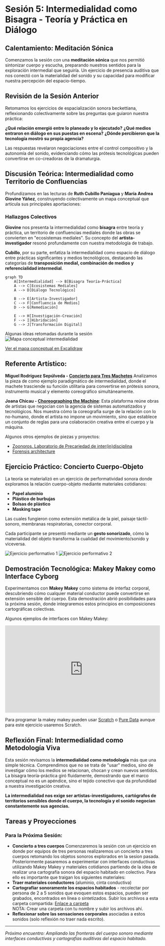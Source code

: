# Sesión 5: Intermedialidad como Bisagra - Teoría y Práctica en Diálogo

## Calentamiento: Meditación Sónica

Comenzamos la sesión con una **meditación sónica** que nos permitió sintonizar cuerpo y escucha, preparando nuestros sentidos para la exploración intermedial que seguiría. Un ejercicio de presencia auditiva que nos conectó con la materialidad del sonido y su capacidad para modificar nuestra percepción del espacio-tiempo.

## Revisión de la Sesión Anterior

Retomamos los ejercicios de espacialización sonora beckettiana, reflexionando colectivamente sobre las preguntas que guiaron nuestra práctica:

**¿Qué relación emergió entre lo planeado y lo ejecutado?** 
**¿Qué medios entraron en diálogo en sus puestas en escena?**
**¿Dónde percibieron que la tecnología mostró su propia agencia?**

Las respuestas revelaron negociaciones entre el control compositivo y la autonomía del sonido, evidenciando cómo las prótesis tecnológicas pueden convertirse en co-creadoras de la dramaturgia.

## Discusión Teórica: Intermedialidad como Territorio de Confluencias

Profundizamos en las lecturas de **Ruth Cubillo Paniagua** y **María Andrea Giovine Yáñez**, construyendo colectivamente un mapa conceptual que articula sus principales aportaciones:

### Hallazgos Colectivos

**Giovine** nos presenta la intermedialidad como **bisagra** entre teoría y práctica, un territorio de confluencias mediales donde las obras se convierten en "ecosistemas mediales". Su concepto del **artista-investigador** resonó profundamente con nuestra metodología de trabajo.

**Cubillo**, por su parte, enfatiza la intermedialidad como espacio de diálogo entre prácticas significantes y medios tecnológicos, destacando las categorías de **transposición medial, combinación de medios y referencialidad intermedial**.

```mermaid
graph TD
    A[Intermedialidad] --> B[Bisagra Teoría-Práctica]
    A --> C[Ecosistemas Mediales]
    A --> D[Diálogo Tecnológico]
    
    B --> E[Artista-Investigador]
    C --> F[Confluencia de Medios]
    D --> G[Remediación]
    
    E --> H[Investigación-Creación]
    F --> I[Hibridación]
    G --> J[Transformación Digital]
```

Algunas ideas retomadas durante la sesión
![Mapa conceptual intermedialidad](../assets/img/mapa.png)

[Ver el mapa conceptual en Excalidraw](https://excalidraw.com/#json=XF9m-NluWiTXCU6bUt-J-,lp_AvaFyfoYVS2-PcS8Ujw)

## Referente Artístico: 

**Miguel Rodríguez Sepúlveda - [Concierto para Tres Machetes](https://www.miguelrodriguezsepulveda.com/concierto-para-tres-machetes)** 
Analizamos la pieza de como ejemplo paradigmático de intermedialidad, donde el machete trasciende su función utilitaria para convertirse en prótesis sonora, instrumento musical y elemento coreográfico simultáneamente.

**Joana Chicau - [Choreographing the Machine](https://re-coding.technology/choreographing-you/)**: Esta plataforma reúne obras de artistas que negocian con la agencia de sistemas automatizados y tecnológicos. Nos muestra cómo la coreografía surge de la relación con lo no-humano, donde el artista no impone un movimiento, sino que establece un conjunto de reglas para una colaboración creativa entre el cuerpo y la máquina.

Algunos otros ejemplos de piezas y proyectos: 
- [Zoonoros. Laboratorio de Precariedad de inter(in)disciplina](https://www.zoonoros.com/)
- [Forensis architecture](https://muac.unam.mx/exposicion/forensic-architecture)

## Ejercicio Práctico: Concierto Cuerpo-Objeto

La teoría se materializó en un ejercicio de performatividad sonora donde exploramos la relación cuerpo-objeto mediante materiales cotidianos:

- **Papel aluminio** 
- **Plástico de burbujas** 
- **Bolsas de plástico** 
- **Masking tape** 

Las cuales fungieron como extensión metálica de la piel, paisaje táctil-sonoro, membranas respiratorias, conector corporal.

Cada participante se presentó mediante un **gesto sonorizado**,  cómo la materialidad del objeto transforma la cualidad del movimiento/sonido y viceversa.


![Ejercicio performativo 1](../assets/fotos/sesion5/foto01.jpg)
![Ejercicio performativo 2](../assets/fotos/sesion5/foto02.jpg)

## Demostración Tecnológica: Makey Makey como Interface Cyborg

Experimentamos con **Makey Makey** como sistema de interfaz corporal, descubriendo cómo cualquier material conductor puede convertirse en extensión sensible del cuerpo. Esta demostración abrió posibilidades para la próxima sesión, donde integraremos estos principios en composiciones cartográficas colectivas.

Algunos ejemplos de interfaces con Makey Makey: 

<div style="padding:56.25% 0 0 0;position:relative;"><iframe src="https://player.vimeo.com/video/279920496?badge=0&amp;autopause=0&amp;player_id=0&amp;app_id=58479" frameborder="0" allow="autoplay; fullscreen; picture-in-picture; clipboard-write; encrypted-media; web-share" referrerpolicy="strict-origin-when-cross-origin" style="position:absolute;top:0;left:0;width:100%;height:100%;" title="MaKey MaKey - An Invention Kit for Everyone"></iframe></div><script src="https://player.vimeo.com/api/player.js"></script>

Para programar la makey makey pueden usar [Scratch](https://scratch.mit.edu/projects/editor/?tutorial=getStarted) o [Pure Data](https://puredata.info/) aunque para este ejercicio usaremos Scratch.

## Reflexión Final: Intermedialidad como Metodología Viva

Esta sesión revisamos la **intermedialidad como metodología** más que una simple técnica. Comprendimos que no se trata de "usar" medios, sino de investigar cómo los medios se relacionan, chocan y crean nuevos sentidos. La bisagra teoría-práctica giró fluidamente, demostrando que el marco conceptual no es un apéndice, sino el tejido conectivo que da profundidad a nuestra investigación creativa.

**La intermedialidad nos exige ser artistas-investigadores, cartógrafos de territorios sensibles donde el cuerpo, la tecnología y el sonido negocian constantemente sus agencias.**

## Tareas y Proyecciones

### Para la Próxima Sesión:
- **Concierto a tres cuerpos** Comenzaremos la sesión con un ejercicio en donde por equipos de tres personas realizaremos un concierto a tres cuerpos retomando los objetos sonoros explorados en la sesion pasada.   
Posteriormente pasaremos a experimentar con interfaces conductivas utilizando Makey Makey y materiales cotidianos partiendo de la idea de realizar una cartografía sonora del espacio habitado en colectivo.   Para ello es importante que traigan los siguientes materiales:   
- **Traer materiales conductores** (aluminio, cinta conductiva)
- **Cartografiar sonoramente los espacios habitados** - recolectar por persona de 2 a 5 sonidos que evoquen estos espacios, pueden ser grabados, encontrados en línea o sintetizados. Subir los archivos a esta carpeta compartida: [Enlace a carpeta](https://drive.google.com/drive/folders/1BBBzlT-s1yLapiIgbitRCntYrhYxyo1-?usp=sharing)   
NOTA: Crear una carpeta con tu nombre y subir los archivos ahí.
- **Reflexionar sobre las sensaciones corporales** asociadas a estos sonidos (solo reflexión no traer nada escrito).


---

*Próximo encuentro: Ampliando las fronteras del cuerpo sonoro mediante interfaces conductivas y cartografías auditivas del espacio habitado.*